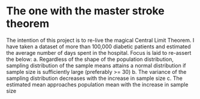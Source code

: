 # The one with the master stroke theorem
The intention of this project is to re-live the magical Central Limit Theorem.
I have taken a dataset of more than 100,000 diabetic patients and estimated the average number of days spent in the hospital.
Focus is laid to re-assert the below:
a. Regardless of the shape of the population distribution, sampling distribution of the sample means attains a normal distribution if sample size is sufficiently large (preferably >= 30)
b. The variance of the sampling distribution decreases with the increase in sample size
c. The estimated mean approaches population mean with the increase in sample size
